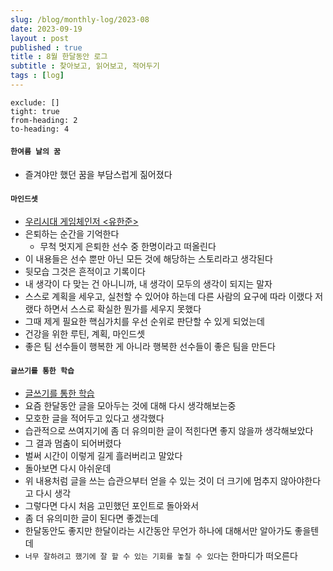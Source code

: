 ```yaml
---
slug: /blog/monthly-log/2023-08
date: 2023-09-19
layout : post
published : true
title : 8월 한달동안 로그
subtitle : 찾아보고, 읽어보고, 적어두기
tags : [log]
---
```

```toc
exclude: []
tight: true
from-heading: 2
to-heading: 4
```

#### `한여름 날의 꿈`
- 즐겨야만 했던 꿈을 부담스럽게 짊어졌다

#### `마인드셋`
- [우리시대 게임체인저 <유한준>](https://m.blog.naver.com/insidepitch/223187577597)
- 은퇴하는 순간을 기억한다
  - 무척 멋지게 은퇴한 선수 중 한명이라고 떠올린다
- 이 내용들은 선수 뿐만 아닌 모든 것에 해당하는 스토리라고 생각된다
- 뒷모습 그것은 흔적이고 기록이다
- 내 생각이 다 맞는 건 아니니까, 내 생각이 모두의 생각이 되지는 말자
- 스스로 계획을 세우고, 실천할 수 있어야 하는데 다른 사람의 요구에 따라 이랬다 저랬다 하면서 스스로 확실한 뭔가를 세우지 못했다
- 그때 제게 필요한 핵심가치를 우선 순위로 판단할 수 있게 되었는데
- 건강을 위한 루틴, 계획, 마인드셋
- 좋은 팀 선수들이 행복한 게 아니라 행복한 선수들이 좋은 팀을 만든다

#### `글쓰기를 통한 학습`
- [글쓰기를 통한 학습](https://news.hada.io/topic?id=10354)
- 요즘 한달동안 글을 모아두는 것에 대해 다시 생각해보는중
- 모호한 글을 적어두고 있다고 생각했다
- 습관적으로 쓰여지기에 좀 더 유의미한 글이 적힌다면 좋지 않을까 생각해보았다
- 그 결과 멈춤이 되어버렸다
- 벌써 시간이 이렇게 길게 흘러버리고 말았다
- 돌아보면 다시 아쉬운데
- 위 내용처럼 글을 쓰는 습관으부터 얻을 수 있는 것이 더 크기에 멈추지 않아야한다고 다시 생각
- 그렇다면 다시 처음 고민했던 포인트로 돌아와서
- 좀 더 유의미한 글이 된다면 좋겠는데
- 한달동안도 좋지만 한달이라는 시간동안 무언가 하나에 대해서만 알아가도 좋을텐데
- `너무 잘하려고 했기에 잘 할 수 있는 기회를 놓칠 수 있다`는 한마디가 떠오른다